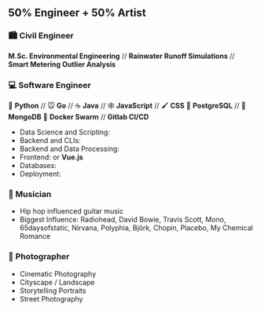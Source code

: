 ## 50% Engineer + 50% Artist

### :cityscape: Civil Engineer
**M.Sc. Environmental Engineering** // **Rainwater Runoff Simulations** // **Smart Metering Outlier Analysis**

### :computer: Software Engineer 
:snake: **Python**  // :mouse: **Go** // :coffee: **Java** // :spider_web: **JavaScript** // :paintbrush: **CSS**
:elephant: **PostgreSQL** // :leafy_green: **MongoDB**
:whale: **Docker Swarm** // **Gitlab CI/CD**
 
- Data Science and Scripting: 
- Backend and CLIs: 
- Backend and Data Processing: 
- Frontend:  or **Vue.js** 
- Databases: 
- Deployment: 

### :musical_note: Musician
 
- Hip hop influenced guitar music
- Biggest Influence: Radiohead, David Bowie, Travis Scott, Mono, 65daysofstatic, Nirvana, Polyphia, Björk, Chopin, Placebo, My Chemical Romance


### :camera_flash: Photographer

- Cinematic Photography
- Cityscape / Landscape
- Storytelling Portraits
- Street Photography
